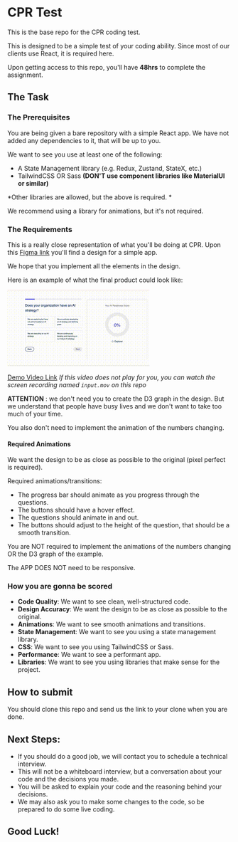 # CPR Test

This is the base repo for the CPR coding test.

This is designed to be a simple test of your coding ability. Since most of our clients use React, it is required here.

Upon getting access to this repo, you'll have **48hrs**  to complete the assignment. 

## The Task

### The Prerequisites

You are being given a bare repository with a simple React app. We have not added any dependencies to it, that will be up to you. 

We want to see you use at least one of the following:

- A State Management library (e.g. Redux, Zustand, StateX, etc.)
- TailwindCSS OR Sass **(DON'T use component libraries like MaterialUI or similar)** 

*Other libraries are allowed, but the above is required. * 

We recommend using a library for animations, but it's not required.

### The Requirements

This is a really close representation of what you'll be doing at CPR. Upon this [Figma link](https://www.figma.com/design/fe6dfe0cJ9PlomMQSkhOHN/Boomi-AI-Readiness-Assessment?node-id=0-1) you'll find a design for a simple app. 

We hope that you implement all the elements in the design.

Here is an example of what the final product could look like:

![Demo Video](./output.gif) 

[Demo Video Link](./input.mov) 
*If this video does not play for you, you can watch the screen recording named `input.mov` on this repo* 

**ATTENTION** : we don't need you to create the D3 graph in the design.
But we understand that people have busy lives and we don't want to take too much of your time.

You also don't need to implement the animation of the numbers changing. 

#### Required Animations

We want the design to be as close as possible to the original (pixel perfect is required).

Required animations/transitions:
- The progress bar should animate as you progress through the questions.
- The buttons should have a hover effect.
- The questions should animate in and out.
- The buttons should adjust to the height of the question, that should be a smooth transition. 

You are NOT required to implement the animations of the numbers changing OR the D3 graph of the example. 

The APP DOES NOT need to be responsive.

### How you are gonna be scored

- **Code Quality**: We want to see clean, well-structured code.
- **Design Accuracy**: We want the design to be as close as possible to the original.
- **Animations**: We want to see smooth animations and transitions.
- **State Management**: We want to see you using a state management library.
- **CSS**: We want to see you using TailwindCSS or Sass.
- **Performance**: We want to see a performant app.
- **Libraries**: We want to see you using libraries that make sense for the project.


## How to submit

You should clone this repo and send us the link to your clone when you are done. 

## Next Steps:

- If you should do a good job, we will contact you to schedule a technical interview. 
- This will not be a whiteboard interview, but a conversation about your code and the decisions you made.
- You will be asked to explain your code and the reasoning behind your decisions.
- We may also ask you to make some changes to the code, so be prepared to do some live coding.

## Good Luck!

